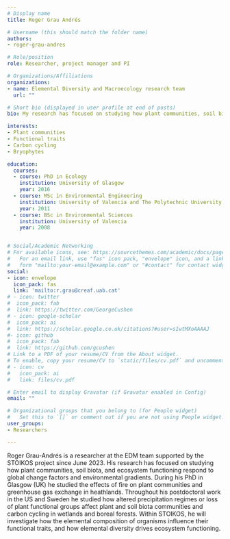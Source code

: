 ```yaml
---
# Display name
title: Roger Grau Andrés

# Username (this should match the folder name)
authors:
- roger-grau-andres

# Role/position
role: Researcher, project manager and PI

# Organizations/Affiliations
organizations:
- name: Elemental Diversity and Macroecology research team
  url: ""

# Short bio (displayed in user profile at end of posts)
bio: My research has focused on studying how plant communities, soil biota, and ecosystem functioning respond to global change factors and environmental gradients. During my PhD in Glasgow (UK) I studied the effects of fire on plant communities and greenhouse gas exchange in heathlands. Throughout my postdoctoral work in the US and Sweden I studied how altered precipitation regimes or loss of plant functional groups affect plant and soil biota communities and carbon cycling in wetlands and boreal forests. In the STOIKOS project we will investigate how the elemental composition of organisms influence their functional traits, and how elemental diversity drives ecosystem functioning. My main tasks will be to carry out sampling of vegetation and soil biota in Catalonia and throughout Europe, and to carry out laboratory experiments.  

interests:
- Plant communities
- Functional traits
- Carbon cycling
- Bryophytes

education:
  courses:
  - course: PhD in Ecology
    institution: University of Glasgow
    year: 2016
  - course: MSc in Environmental Engineering
    institution: University of Valencia and The Polytechnic University of Valencia
    year: 2011
  - course: BSc in Environmental Sciences
    institution: University of Valencia
    year: 2008


# Social/Academic Networking
# For available icons, see: https://sourcethemes.com/academic/docs/page-builder/#icons
#   For an email link, use "fas" icon pack, "envelope" icon, and a link in the
#   form "mailto:your-email@example.com" or "#contact" for contact widget.
social:
- icon: envelope
  icon_pack: fas
  link: 'mailto:r.grau@creaf.uab.cat'
# - icon: twitter
#  icon_pack: fab
#  link: https://twitter.com/GeorgeCushen
# - icon: google-scholar
#  icon_pack: ai
#  link: https://scholar.google.co.uk/citations?#user=sIwtMXoAAAAJ
#- icon: github
#  icon_pack: fab
#  link: https://github.com/gcushen
# Link to a PDF of your resume/CV from the About widget.
# To enable, copy your resume/CV to `static/files/cv.pdf` and uncomment the lines below.
# - icon: cv
#   icon_pack: ai
#   link: files/cv.pdf

# Enter email to display Gravatar (if Gravatar enabled in Config)
email: ""

# Organizational groups that you belong to (for People widget)
#   Set this to `[]` or comment out if you are not using People widget.
user_groups:
- Researchers

---
```


Roger Grau-Andrés is a researcher at the EDM team supported by the STOIKOS project since June 2023. His research has focused on studying how plant communities, soil biota, and ecosystem functioning respond to global change factors and environmental gradients. During his PhD in Glasgow (UK) he studied the effects of fire on plant communities and greenhouse gas exchange in heathlands. Throughout his postdoctoral work in the US and Sweden he studied how altered precipitation regimes or loss of plant functional groups affect plant and soil biota communities and carbon cycling in wetlands and boreal forests. Within STOIKOS, he will investigate how the elemental composition of organisms influence their functional traits, and how elemental diversity drives ecosystem functioning. 
